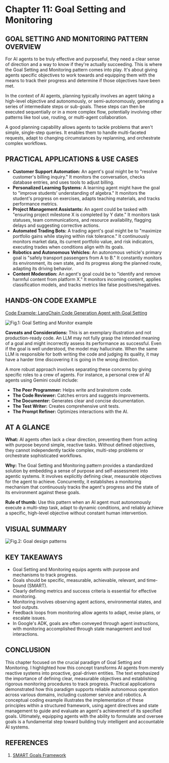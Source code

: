 # Chapter 11: Goal Setting and Monitoring

## GOAL SETTING AND MONITORING PATTERN OVERVIEW

For AI agents to be truly effective and purposeful, they need a clear sense of direction and a way to know if they're actually succeeding. This is where the Goal Setting and Monitoring pattern comes into play. It's about giving agents specific objectives to work towards and equipping them with the means to track their progress and determine if those objectives have been met.

In the context of AI agents, planning typically involves an agent taking a high-level objective and autonomously, or semi-autonomously, generating a series of intermediate steps or sub-goals. These steps can then be executed sequentially or in a more complex flow, potentially involving other patterns like tool use, routing, or multi-agent collaboration.

A good planning capability allows agents to tackle problems that aren't simple, single-step queries. It enables them to handle multi-faceted requests, adapt to changing circumstances by replanning, and orchestrate complex workflows.

## PRACTICAL APPLICATIONS & USE CASES

*   **Customer Support Automation:** An agent's goal might be to "resolve customer's billing inquiry." It monitors the conversation, checks database entries, and uses tools to adjust billing.
*   **Personalized Learning Systems:** A learning agent might have the goal to "improve students’ understanding of algebra." It monitors the student's progress on exercises, adapts teaching materials, and tracks performance metrics.
*   **Project Management Assistants:** An agent could be tasked with "ensuring project milestone X is completed by Y date." It monitors task statuses, team communications, and resource availability, flagging delays and suggesting corrective actions.
*   **Automated Trading Bots:** A trading agent's goal might be to "maximize portfolio gains while staying within risk tolerance." It continuously monitors market data, its current portfolio value, and risk indicators, executing trades when conditions align with its goals.
*   **Robotics and Autonomous Vehicles:** An autonomous vehicle's primary goal is "safely transport passengers from A to B." It constantly monitors its environment, its own state, and its progress along the planned route, adapting its driving behavior.
*   **Content Moderation:** An agent's goal could be to "identify and remove harmful content from platform X." It monitors incoming content, applies classification models, and tracks metrics like false positives/negatives.

## HANDS-ON CODE EXAMPLE

[Code Example: LangChain Code Generation Agent with Goal Setting](../../snippets/goal-setting-monitoring-langchain-code-generation-agent.py)

![Fig.1: Goal Setting and Monitor example](placeholder_for_fig1.png)

**Caveats and Considerations:** This is an exemplary illustration and not production-ready code. An LLM may not fully grasp the intended meaning of a goal and might incorrectly assess its performance as successful. Even if the goal is well understood, the model may hallucinate. When the same LLM is responsible for both writing the code and judging its quality, it may have a harder time discovering it is going in the wrong direction.

A more robust approach involves separating these concerns by giving specific roles to a crew of agents. For instance, a personal crew of AI agents using Gemini could include:

*   **The Peer Programmer:** Helps write and brainstorm code.
*   **The Code Reviewer:** Catches errors and suggests improvements.
*   **The Documenter:** Generates clear and concise documentation.
*   **The Test Writer:** Creates comprehensive unit tests.
*   **The Prompt Refiner:** Optimizes interactions with the AI.

## AT A GLANCE

**What:** AI agents often lack a clear direction, preventing them from acting with purpose beyond simple, reactive tasks. Without defined objectives, they cannot independently tackle complex, multi-step problems or orchestrate sophisticated workflows.

**Why:** The Goal Setting and Monitoring pattern provides a standardized solution by embedding a sense of purpose and self-assessment into agentic systems. It involves explicitly defining clear, measurable objectives for the agent to achieve. Concurrently, it establishes a monitoring mechanism that continuously tracks the agent's progress and the state of its environment against these goals.

**Rule of thumb:** Use this pattern when an AI agent must autonomously execute a multi-step task, adapt to dynamic conditions, and reliably achieve a specific, high-level objective without constant human intervention.

## VISUAL SUMMARY

![Fig.2: Goal design patterns](placeholder_for_fig2.png)

## KEY TAKEAWAYS

*   Goal Setting and Monitoring equips agents with purpose and mechanisms to track progress.
*   Goals should be specific, measurable, achievable, relevant, and time-bound (SMART).
*   Clearly defining metrics and success criteria is essential for effective monitoring.
*   Monitoring involves observing agent actions, environmental states, and tool outputs.
*   Feedback loops from monitoring allow agents to adapt, revise plans, or escalate issues.
*   In Google's ADK, goals are often conveyed through agent instructions, with monitoring accomplished through state management and tool interactions.

## CONCLUSION

This chapter focused on the crucial paradigm of Goal Setting and Monitoring. I highlighted how this concept transforms AI agents from merely reactive systems into proactive, goal-driven entities. The text emphasized the importance of defining clear, measurable objectives and establishing rigorous monitoring procedures to track progress. Practical applications demonstrated how this paradigm supports reliable autonomous operation across various domains, including customer service and robotics. A conceptual coding example illustrates the implementation of these principles within a structured framework, using agent directives and state management to guide and evaluate an agent's achievement of its specified goals. Ultimately, equipping agents with the ability to formulate and oversee goals is a fundamental step toward building truly intelligent and accountable AI systems.

## REFERENCES

1.  [SMART Goals Framework](https://en.wikipedia.org/wiki/SMART_criteria)
